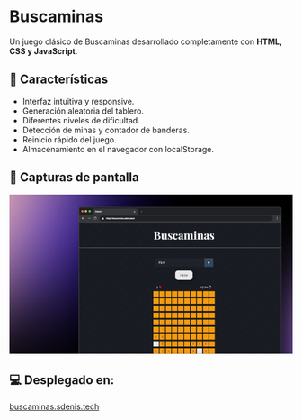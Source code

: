 # Buscaminas

Un juego clásico de Buscaminas desarrollado completamente con **HTML, CSS y JavaScript**.

## 🚀 Características
- Interfaz intuitiva y responsive.
- Generación aleatoria del tablero.
- Diferentes niveles de dificultad.
- Detección de minas y contador de banderas.
- Reinicio rápido del juego.
- Almacenamiento en el navegador con localStorage.

## 📸 Capturas de pantalla

![Captura de muestra buscaminas 1](https://github.com/sdeenis/Buscaminas/blob/main/muestra.png)

## 💻 Desplegado en:

[buscaminas.sdenis.tech](http://buscaminas.sdenis.tech)
